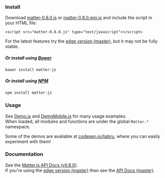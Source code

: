 ### Install

Download [matter-0.8.0.js](https://github.com/liabru/matter-js/releases/download/0.8.0-alpha/matter-0.8.0.js) or [matter-0.8.0.min.js](https://github.com/liabru/matter-js/releases/download/0.8.0-alpha/matter-0.8.0.min.js) and include the script in your HTML file:

    <script src="matter-0.8.0.js" type="text/javascript"></script>

For the latest features try the [edge version (master)](https://raw.github.com/liabru/matter-js/master/build/matter.js), but it may not be fully stable.

##### Or install using [Bower](http://bower.io/)

	bower install matter-js

##### Or install using [NPM](https://www.npmjs.org/)

	npm install matter-js

### Usage



See [Demo.js](https://github.com/liabru/matter-js/blob/master/demo/js/Demo.js) and [DemoMobile.js](https://github.com/liabru/matter-js/blob/master/demo/js/DemoMobile.js) for many usage examples.
<br>When loaded, all modules and functions are under the global <code>Matter.*</code> namespace.

Some of the demos are avaliable at [codepen.io/liabru](http://codepen.io/liabru/), where you can easily experiment with them!

### Documentation

See the [Matter.js API Docs (v0.8.0)](http://brm.io/matter-js-docs/).
<br>If you're using the [edge version (master)](https://raw2.github.com/liabru/matter-js/master/build/matter.js) then see the [API Docs (master)](http://brm.io/matter-js-docs-master/).